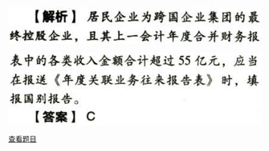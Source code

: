 ![](9720006f3801f0f0a962fd2085628ad2.png)

![](1d7ae87d03cc02ebd86f895caf6e2329.png)

[查看题目](../国际税收税务管理实务.本章真题.md#36-题目)

